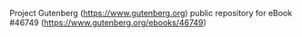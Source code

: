 Project Gutenberg (https://www.gutenberg.org) public repository for eBook #46749 (https://www.gutenberg.org/ebooks/46749)
